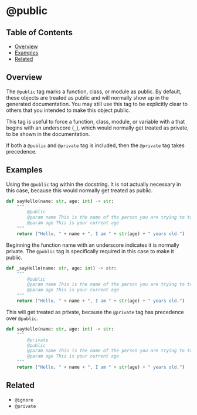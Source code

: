 # @public

## Table of Contents

- [Overview](#overview)
- [Examples](#examples)
- [Related](#related)

## Overview

The `@public` tag marks a function, class, or module as public. By default, these objects are treated as public and will normally show up in the generated documentation. You may still use this tag to be explicitly clear to others that you intended to make this object public.

This tag is useful to force a function, class, module, or variable with a that begins with an underscore (`_`), which would normally get treated as private, to be shown in the documentation.

If both a `@public` and `@private` tag is included, then the `@private` tag takes precedence.

## Examples

Using the `@public` tag within the docstring. It is not actually necessary in this case, because this would normally get treated as public.

```python
def sayHello(name: str, age: int) -> str:
    """
        @public
        @param name This is the name of the person you are trying to talk to
        @param age This is your current age
    """
    return ("Hello, " + name + ", I am " + str(age) + " years old.")
```

Beginning the function name with an underscore indicates it is normally private. The `@public` tag is specifically required in this case to make it public.

```python
def _sayHello(name: str, age: int) -> str:
    """
        @public
        @param name This is the name of the person you are trying to talk to
        @param age This is your current age
    """
    return ("Hello, " + name + ", I am " + str(age) + " years old.")
```

This will get treated as private, because the `@private` tag has precedence over `@public`.

```python
def sayHello(name: str, age: int) -> str:
    """
        @private
        @public
        @param name This is the name of the person you are trying to talk to
        @param age This is your current age
    """
    return ("Hello, " + name + ", I am " + str(age) + " years old.")
```

## Related

- `@ignore`
- `@private`